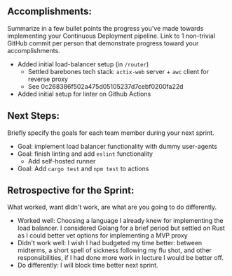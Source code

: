 ## Accomplishments:
  Summarize in a few bullet points the progress you've made towards implementing your Continuous Deployment pipeline. Link to 1 non-trivial GitHub commit per person that demonstrate progress toward your accomplishments.
  - Added initial load-balancer setup (in `/router`)
    - Settled barebones tech stack: `actix-web` server + `awc` client for reverse proxy
    - See 0c268386f502a475d05105237d7cebf0200fa22d
  - Added initial setup for linter on Github Actions

## Next Steps:
  Briefly specify the goals for each team member during your next sprint.
  - Goal: implement load balancer functionality with dummy user-agents
  - Goal: finish linting and add `eslint` functionality
    - Add self-hosted runner
  - Goal: Add `cargo test` and `npm test` to actions
## Retrospective for the Sprint: 
  What worked, want didn't work, are what are you going to do differently.
  - Worked well: Choosing a language I already knew for implementing the load balancer. I considered Golang for a brief period but settled on Rust as I could better vet options for implementing a MVP proxy
  - Didn't work well: I wish I had budgeted my time better: between midterms, a short spell of sickness following my flu shot, and other responsibilities, if I had done more work in lecture I would be better off.
  - Do differently: I will block time better next sprint.
